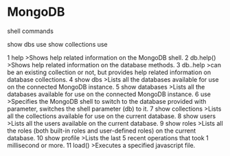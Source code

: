 # MongoDB
shell commands

show dbs
use <database>
show collections
use<collection name>
  
  
1 	help 	>Shows help related information on the MongoDB shell.
2 	db.help() 	>Shows help related information on the database methods.
3 	db..help 	>can be an existing collection or not, but provides help related information on database collections.
4 	show dbs 	>Lists all the databases available for use on the connected MongoDB instance.
5 	show databases 	>Lists all the databases available for use on the connected MongoDB instance.
6 	use 	>Specifies the MongoDB shell to switch to the database provided with parameter, switches the shell parameter (db) to it.
7 	show collections 	>Lists all the collections available for use on the current database.
8 	show users 	>Lists all the users available on the current database.
9 	show roles 	>Lists all the roles (both built-in roles and user-defined roles) on the current database.
10 	show profile 	>Lists the last 5 recent operations that took 1 millisecond or more.
11 	load() 	>Executes a specified javascript file.
